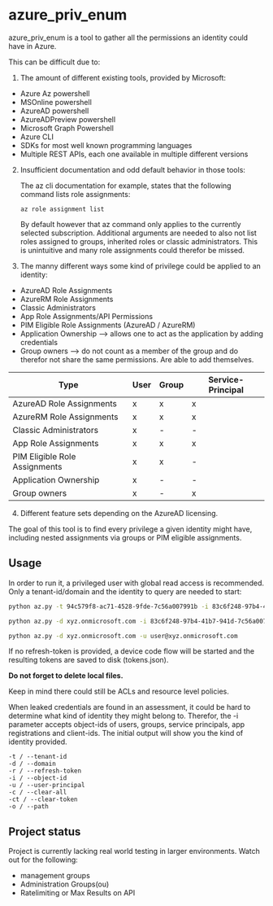 # azure_priv_enum

azure_priv_enum is a tool to gather all the permissions an identity could have in Azure.

This can be difficult due to:

1. The amount of different existing tools, provided by Microsoft:
 - Azure Az powershell 
 - MSOnline powershell 
 - AzureAD powershell  
 - AzureADPreview powershell 
 - Microsoft Graph Powershell
 - Azure CLI
 - SDKs for most well known programming languages
 - Multiple REST APIs, each one available in multiple different versions

2. Insufficient documentation and odd default behavior in those tools:

    The az cli documentation for example, states that the following command lists role assignments:
    ```
    az role assignment list
    ```

    By default however that az command only applies to the currently selected subscription. Additional arguments are needed to also not list roles assigned to groups, inherited roles or classic administrators. This is unintuitive and many role assignments could therefor be missed.

3. The manny different ways some kind of privilege could be applied to an identity:
 - AzureAD Role Assignments 
 - AzureRM Role Assignments 
 - Classic Administrators
 - App Role Assignments/API Permissions 
 - PIM Eligible Role Assignments (AzureAD / AzureRM)
 - Application Ownership --> allows one to act as the application by adding credentials
 - Group owners --> do not count as a member of the group and do therefor not share the same permissions. Are able to add themselves.

| Type  | User | Group  | Service-Principal |
| --- | --- | ---| --- |
| AzureAD Role Assignments | x | x | x |
| AzureRM Role Assignments | x | x | x |
| Classic Administrators | x | - | - |
| App Role Assignments | x | x | x |
| PIM Eligible Role Assignments | x | x | - |
| Application Ownership| x | - | -  |
| Group owners| x | - | x |


4. Different feature sets depending on the AzureAD licensing.

The goal of this tool is to find every privilege a given identity might have, including nested assignments via groups or PIM eligible assignments.

## Usage
In order to run it, a privileged user with global read access is recommended. 
Only a tenant-id/domain and the identity to query are needed to start:

```bash
python az.py -t 94c579f8-ac71-4528-9fde-7c56a007991b -i 83c6f248-97b4-41b7-941d-7c56a007991b

python az.py -d xyz.onmicrosoft.com -i 83c6f248-97b4-41b7-941d-7c56a007991b

python az.py -d xyz.onmicrosoft.com -u user@xyz.onmicrosoft.com
```
If no refresh-token is provided, a device code flow will be started and the resulting tokens are saved to disk (tokens.json).

**Do not forget to delete local files.**

Keep in mind there could still be ACLs and resource level policies.


When leaked credentials are found in an assessment, it could be hard to determine what kind of identity they might belong to.
Therefor, the -i parameter accepts object-ids of users, groups, service principals, app registrations and client-ids.
The initial output will show you the kind of identity provided. 


```
-t / --tenant-id
-d / --domain
-r / --refresh-token
-i / --object-id
-u / --user-principal
-c / --clear-all
-ct / --clear-token
-o / --path  
```


## Project status
Project is currently lacking real world testing in larger environments. 
Watch out for the following:
 - management groups  
 - Administration Groups(ou)
 - Ratelimiting or Max Results on API
